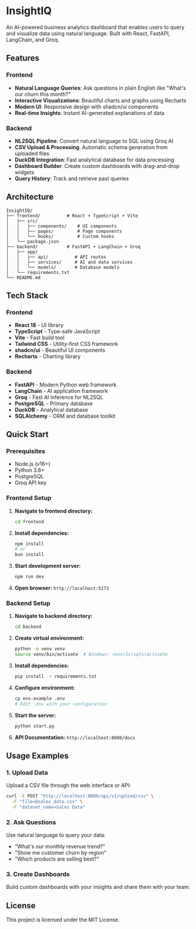 # InsightIQ

An AI-powered business analytics dashboard that enables users to query and visualize data using natural language. Built with React, FastAPI, LangChain, and Groq.

## Features

### Frontend
- **Natural Language Queries**: Ask questions in plain English like "What's our churn this month?"
- **Interactive Visualizations**: Beautiful charts and graphs using Recharts
- **Modern UI**: Responsive design with shadcn/ui components
- **Real-time Insights**: Instant AI-generated explanations of data

### Backend
- **NL2SQL Pipeline**: Convert natural language to SQL using Groq AI
- **CSV Upload & Processing**: Automatic schema generation from uploaded files
- **DuckDB Integration**: Fast analytical database for data processing
- **Dashboard Builder**: Create custom dashboards with drag-and-drop widgets
- **Query History**: Track and retrieve past queries

## Architecture

```
InsightIQ/
├── frontend/          # React + TypeScript + Vite
│   ├── src/
│   │   ├── components/    # UI components
│   │   ├── pages/         # Page components
│   │   └── hooks/         # Custom hooks
│   └── package.json
├── backend/           # FastAPI + LangChain + Groq
│   ├── app/
│   │   ├── api/          # API routes
│   │   ├── services/     # AI and data services
│   │   └── models/       # Database models
│   └── requirements.txt
└── README.md
```

## Tech Stack

### Frontend
- **React 18** - UI library
- **TypeScript** - Type-safe JavaScript
- **Vite** - Fast build tool
- **Tailwind CSS** - Utility-first CSS framework
- **shadcn/ui** - Beautiful UI components
- **Recharts** - Charting library

### Backend
- **FastAPI** - Modern Python web framework
- **LangChain** - AI application framework
- **Groq** - Fast AI inference for NL2SQL
- **PostgreSQL** - Primary database
- **DuckDB** - Analytical database
- **SQLAlchemy** - ORM and database toolkit

## Quick Start

### Prerequisites
- Node.js (v16+)
- Python 3.8+
- PostgreSQL
- Groq API key

### Frontend Setup

1. **Navigate to frontend directory:**
   ```bash
   cd frontend
   ```

2. **Install dependencies:**
   ```bash
   npm install
   # or
   bun install
   ```

3. **Start development server:**
   ```bash
   npm run dev
   ```

4. **Open browser:** `http://localhost:5173`

### Backend Setup

1. **Navigate to backend directory:**
   ```bash
   cd backend
   ```

2. **Create virtual environment:**
   ```bash
   python -m venv venv
   source venv/bin/activate  # Windows: venv\Scripts\activate
   ```

3. **Install dependencies:**
   ```bash
   pip install -r requirements.txt
   ```

4. **Configure environment:**
   ```bash
   cp env.example .env
   # Edit .env with your configuration
   ```

5. **Start the server:**
   ```bash
   python start.py
   ```

6. **API Documentation:** `http://localhost:8000/docs`

## Usage Examples

### 1. Upload Data
Upload a CSV file through the web interface or API:
```bash
curl -X POST "http://localhost:8000/api/v1/upload/csv" \
  -F "file=@sales_data.csv" \
  -F "dataset_name=Sales Data"
```

### 2. Ask Questions
Use natural language to query your data:
- "What's our monthly revenue trend?"
- "Show me customer churn by region"
- "Which products are selling best?"

### 3. Create Dashboards
Build custom dashboards with your insights and share them with your team.


## License

This project is licensed under the MIT License.
